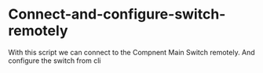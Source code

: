 # Connect-and-configure-switch-remotely
With this script we can connect to the Compnent Main Switch remotely. And configure the switch from cli
